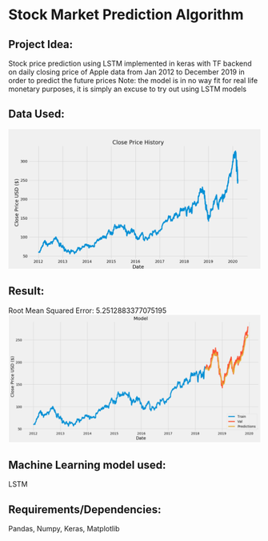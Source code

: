 # Stock Market Prediction Algorithm 
## Project Idea:
Stock price prediction using LSTM implemented in keras with TF backend on daily closing price of Apple data from Jan 2012 to December 2019 in order to predict the future prices
Note: the model is in no way fit for real life monetary purposes, it is simply an excuse to try out using LSTM models

## Data Used: 
![Model screenshot](/screenshot/Closing_price_history.png)

## Result: 
Root Mean Squared Error: 5.2512883377075195
![Model screenshot](/screenshot/result.png)

## Machine Learning model used: 
LSTM 

## Requirements/Dependencies:
Pandas, Numpy, Keras, Matplotlib

